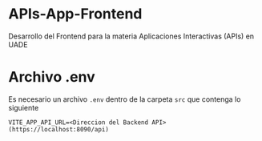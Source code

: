 # APIs-App-Frontend
Desarrollo del Frontend para la materia Aplicaciones Interactivas (APIs) en UADE

# Archivo .env
Es necesario un archivo `.env` dentro de la carpeta `src` que contenga lo siguiente

```
VITE_APP_API_URL=<Direccion del Backend API> (https://localhost:8090/api)
```